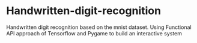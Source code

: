 # Handwritten-digit-recognition
Handwritten digit recognition based on the mnist dataset. Using Functional API approach of Tensorflow and Pygame to build an interactive system
